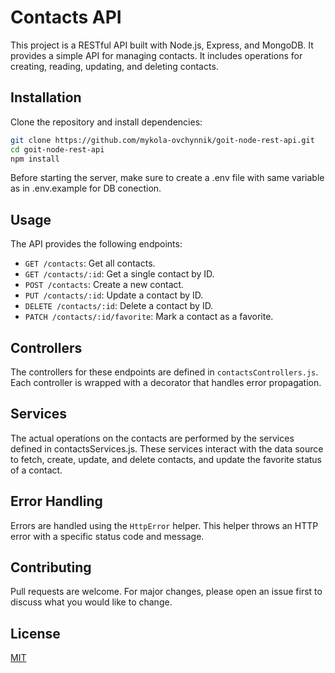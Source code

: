 # Contacts API

This project is a RESTful API built with Node.js, Express, and MongoDB. It provides a simple API for
managing contacts. It includes operations for creating, reading, updating, and deleting contacts.

## Installation

Clone the repository and install dependencies:

```bash
git clone https://github.com/mykola-ovchynnik/goit-node-rest-api.git
cd goit-node-rest-api
npm install
```

Before starting the server, make sure to create a .env file with same variable as in .env.example
for DB conection.

## Usage

The API provides the following endpoints:

- `GET /contacts`: Get all contacts.
- `GET /contacts/:id`: Get a single contact by ID.
- `POST /contacts`: Create a new contact.
- `PUT /contacts/:id`: Update a contact by ID.
- `DELETE /contacts/:id`: Delete a contact by ID.
- `PATCH /contacts/:id/favorite`: Mark a contact as a favorite.

## Controllers

The controllers for these endpoints are defined in `contactsControllers.js`. Each controller is
wrapped with a decorator that handles error propagation.

## Services

The actual operations on the contacts are performed by the services defined in contactsServices.js.
These services interact with the data source to fetch, create, update, and delete contacts, and
update the favorite status of a contact.

## Error Handling

Errors are handled using the `HttpError` helper. This helper throws an HTTP error with a specific
status code and message.

## Contributing

Pull requests are welcome. For major changes, please open an issue first to discuss what you would
like to change.

## License

[MIT](https://choosealicense.com/licenses/mit/)

